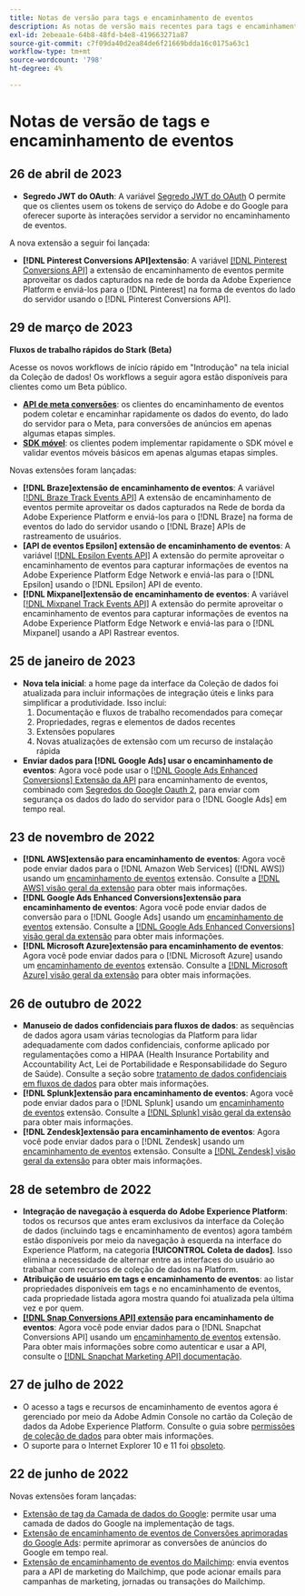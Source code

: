 ```yaml
---
title: Notas de versão para tags e encaminhamento de eventos
description: As notas de versão mais recentes para tags e encaminhamento de eventos na Adobe Experience Platform.
exl-id: 2ebeaa1e-64b8-48fd-b4e8-419663271a87
source-git-commit: c7f09da40d2ea84de6f21669bdda16c0175a63c1
workflow-type: tm+mt
source-wordcount: '798'
ht-degree: 4%

---
```


# Notas de versão de tags e encaminhamento de eventos

## 26 de abril de 2023

* **Segredo JWT do OAuth**: A variável [Segredo JWT do OAuth](https://experienceleague.adobe.com/docs/experience-platform/tags/event-forwarding/secrets.html?lang=en) O permite que os clientes usem os tokens de serviço do Adobe e do Google para oferecer suporte às interações servidor a servidor no encaminhamento de eventos.

A nova extensão a seguir foi lançada:

* **[!DNL Pinterest Conversions API]extensão**: A variável [[!DNL Pinterest Conversions API]](https://experienceleague.adobe.com/docs/experience-platform/tags/extensions/server/pinterest/overview.html) a extensão de encaminhamento de eventos permite aproveitar os dados capturados na rede de borda da Adobe Experience Platform e enviá-los para o [!DNL Pinterest] na forma de eventos do lado do servidor usando o [!DNL Pinterest Conversions API].

## 29 de março de 2023

**Fluxos de trabalho rápidos do Stark (Beta)**

Acesse os novos workflows de início rápido em &quot;Introdução&quot; na tela inicial da Coleção de dados! Os workflows a seguir agora estão disponíveis para clientes como um Beta público.
* **[API de meta conversões](https://experienceleague.adobe.com/docs/experience-platform/tags/extensions/server/meta/overview.html?lang=en#quick-start)**: os clientes do encaminhamento de eventos podem coletar e encaminhar rapidamente os dados do evento, do lado do servidor para o Meta, para conversões de anúncios em apenas algumas etapas simples.
* **[SDK móvel](https://developer.adobe.com/client-sdks/documentation/)**: os clientes podem implementar rapidamente o SDK móvel e validar eventos móveis básicos em apenas algumas etapas simples.

Novas extensões foram lançadas:

* **[!DNL Braze]extensão de encaminhamento de eventos**: A variável [[!DNL Braze Track Events API]](https://experienceleague.adobe.com/docs/experience-platform/tags/extensions/server/braze/overview.html) A extensão de encaminhamento de eventos permite aproveitar os dados capturados na Rede de borda da Adobe Experience Platform e enviá-los para o [!DNL Braze] na forma de eventos do lado do servidor usando o [!DNL Braze] APIs de rastreamento de usuários.
* **[API de eventos Epsilon] extensão de encaminhamento de eventos**: A variável [[!DNL Epsilon Events API]](https://experienceleague.adobe.com/docs/experience-platform/tags/extensions/server/braze/overview.html) A extensão do permite aproveitar o encaminhamento de eventos para capturar informações de eventos na Adobe Experience Platform Edge Network e enviá-las para o [!DNL Epsilon] usando o [!DNL Epsilon] API de evento.
* **[!DNL Mixpanel]extensão de encaminhamento de eventos**: A variável [[!DNL Mixpanel Track Events API]](https://experienceleague.adobe.com/docs/experience-platform/tags/extensions/server/braze/overview.html) A extensão do permite aproveitar o encaminhamento de eventos para capturar informações de eventos na Adobe Experience Platform Edge Network e enviá-las para o [!DNL Mixpanel] usando a API Rastrear eventos.

## 25 de janeiro de 2023

* **Nova tela inicial**: a home page da interface da Coleção de dados foi atualizada para incluir informações de integração úteis e links para simplificar a produtividade. Isso inclui:
   1. Documentação e fluxos de trabalho recomendados para começar
   1. Propriedades, regras e elementos de dados recentes
   1. Extensões populares
   1. Novas atualizações de extensão com um recurso de instalação rápida
* **Enviar dados para [!DNL Google Ads] usar o encaminhamento de eventos**: Agora você pode usar o [[!DNL Google Ads Enhanced Conversions] Extensão da API](../extensions/server/google-ads-enhanced-conversions/overview.md) para encaminhamento de eventos, combinado com [Segredos do Google Oauth 2](../ui/event-forwarding/secrets.md#google-oauth2), para enviar com segurança os dados do lado do servidor para o [!DNL Google Ads] em tempo real.

## 23 de novembro de 2022

* **[!DNL AWS]extensão para encaminhamento de eventos**: Agora você pode enviar dados para o [!DNL Amazon Web Services] ([!DNL AWS]) usando um [encaminhamento de eventos](../../tags/ui/event-forwarding/overview.md) extensão. Consulte a [[!DNL AWS] visão geral da extensão](../../tags/extensions/server/aws/overview.md) para obter mais informações.
* **[!DNL Google Ads Enhanced Conversions]extensão para encaminhamento de eventos**: Agora você pode enviar dados de conversão para o [!DNL Google Ads] usando um [encaminhamento de eventos](../../tags/ui/event-forwarding/overview.md) extensão. Consulte a [[!DNL Google Ads Enhanced Conversions] visão geral da extensão](../../tags/extensions/server/google-ads-enhanced-conversions/overview.md) para obter mais informações.
* **[!DNL Microsoft Azure]extensão para encaminhamento de eventos**: Agora você pode enviar dados para o [!DNL Microsoft Azure] usando um [encaminhamento de eventos](../../tags/ui/event-forwarding/overview.md) extensão. Consulte a [[!DNL Microsoft Azure] visão geral da extensão](../../tags/extensions/server/azure/overview.md) para obter mais informações.

## 26 de outubro de 2022

* **Manuseio de dados confidenciais para fluxos de dados**: as sequências de dados agora usam várias tecnologias da Platform para lidar adequadamente com dados confidenciais, conforme aplicado por regulamentações como a HIPAA (Health Insurance Portability and Accountability Act, Lei de Portabilidade e Responsabilidade do Seguro de Saúde). Consulte a seção sobre [tratamento de dados confidenciais em fluxos de dados](../../edge/datastreams/overview.md#sensitive) para obter mais informações.
* **[!DNL Splunk]extensão para encaminhamento de eventos**: Agora você pode enviar dados para o [!DNL Splunk] usando um [encaminhamento de eventos](../ui/event-forwarding/overview.md) extensão. Consulte a [[!DNL Splunk] visão geral da extensão](../extensions/server/splunk/overview.md) para obter mais informações.
* **[!DNL Zendesk]extensão para encaminhamento de eventos**: Agora você pode enviar dados para o [!DNL Zendesk] usando um [encaminhamento de eventos](../ui/event-forwarding/overview.md) extensão. Consulte a [[!DNL Zendesk] visão geral da extensão](../extensions/server/zendesk/overview.md) para obter mais informações.

## 28 de setembro de 2022

* **Integração de navegação à esquerda do Adobe Experience Platform**: todos os recursos que antes eram exclusivos da interface da Coleção de dados (incluindo tags e encaminhamento de eventos) agora também estão disponíveis por meio da navegação à esquerda na interface do Experience Platform, na categoria **[!UICONTROL Coleta de dados]**. Isso elimina a necessidade de alternar entre as interfaces do usuário ao trabalhar com recursos de coleção de dados na Platform.
* **Atribuição de usuário em tags e encaminhamento de eventos**: ao listar propriedades disponíveis em tags e no encaminhamento de eventos, cada propriedade listada agora mostra quando foi atualizada pela última vez e por quem.
* **[[!DNL Snap Conversions API] extensão](https://exchange.adobe.com/apps/ec/108550) para encaminhamento de eventos**: Agora você pode enviar dados para o [!DNL Snapchat Conversions API] usando um [encaminhamento de eventos](../../tags/ui/event-forwarding/overview.md) extensão. Para obter mais informações sobre como autenticar e usar a API, consulte o [[!DNL Snapchat Marketing API] documentação](https://marketingapi.snapchat.com/docs/conversion.html).

## 27 de julho de 2022

* O acesso a tags e recursos de encaminhamento de eventos agora é gerenciado por meio da Adobe Admin Console no cartão da Coleção de dados da Adobe Experience Platform. Consulte o guia sobre [permissões de coleção de dados](../../collection/permissions.md) para obter mais informações.
* O suporte para o Internet Explorer 10 e 11 foi [obsoleto](../ie-deprecation.md).

## 22 de junho de 2022

Novas extensões foram lançadas:

* [Extensão de tag da Camada de dados do Google](../extensions/client/google-data-layer/overview.md): permite usar uma camada de dados do Google na implementação de tags.
* [Extensão de encaminhamento de eventos de Conversões aprimoradas do Google Ads](https://partners.adobe.com/exchangeprogram/experiencecloud/exchange.details.108630.html): permite aprimorar as conversões de anúncios do Google em tempo real.
* [Extensão de encaminhamento de eventos do Mailchimp](../extensions/server/mailchimp/overview.md): envia eventos para a API de marketing do Mailchimp, que pode acionar emails para campanhas de marketing, jornadas ou transações do Mailchimp.